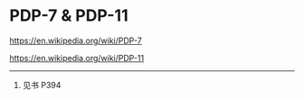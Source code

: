 # PDP-7 & PDP-11

https://en.wikipedia.org/wiki/PDP-7

https://en.wikipedia.org/wiki/PDP-11

---
1. 见书 P394
